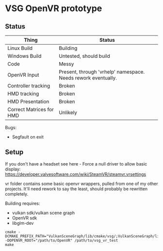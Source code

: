 # VSG OpenVR prototype

## Status


Thing | Status
------------|--------
Linux Build | Building
Windows Build | Untested, should build
Code  | Messy
OpenVR Input | Present, through 'vrhelp' namespace. Needs rework eventually.
Controller tracking | Broken
HMD tracking | Broken
HMD Presentation | Broken
Correct Matrices for HMD | Unlikely

Bugs:
* Segfault on exit

## Setup

If you don't have a headset see here - Force a null driver to allow basic display:
https://developer.valvesoftware.com/wiki/SteamVR/steamvr.vrsettings

vr folder contains some basic openvr wrappers, pulled from one of my other projects. It'll need rework to say the least, should probably be rewritten completely.

Building requires:
* vulkan sdk/vulkan scene graph
* OpenVR sdk
* libglm-dev

```
cmake -DCMAKE_PREFIX_PATH="VulkanSceneGraph/lib/cmake/vsg/;VulkanSceneGraph/lib/cmake/vsg_glslang"  -DOPENVR_ROOT="/path/to/OpenVR" /path/to/vsg_vr_test
make
```
